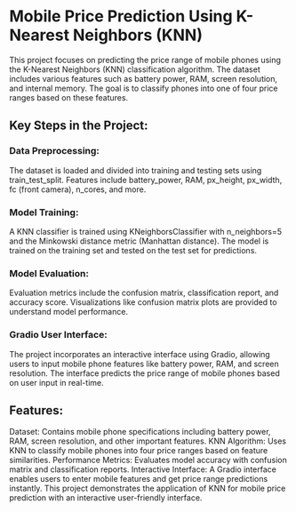 # Mobile Price Prediction Using K-Nearest Neighbors (KNN)
This project focuses on predicting the price range of mobile phones using the K-Nearest Neighbors (KNN) classification algorithm. The dataset includes various features such as battery power, RAM, screen resolution, and internal memory. The goal is to classify phones into one of four price ranges based on these features.

## Key Steps in the Project:
### Data Preprocessing:

The dataset is loaded and divided into training and testing sets using train_test_split.
Features include battery_power, RAM, px_height, px_width, fc (front camera), n_cores, and more.
### Model Training:

A KNN classifier is trained using KNeighborsClassifier with n_neighbors=5 and the Minkowski distance metric (Manhattan distance).
The model is trained on the training set and tested on the test set for predictions.
### Model Evaluation:

Evaluation metrics include the confusion matrix, classification report, and accuracy score.
Visualizations like confusion matrix plots are provided to understand model performance.
### Gradio User Interface:

The project incorporates an interactive interface using Gradio, allowing users to input mobile phone features like battery power, RAM, and screen resolution.
The interface predicts the price range of mobile phones based on user input in real-time.
## Features:
Dataset: Contains mobile phone specifications including battery power, RAM, screen resolution, and other important features.
KNN Algorithm: Uses KNN to classify mobile phones into four price ranges based on feature similarities.
Performance Metrics: Evaluates model accuracy with confusion matrix and classification reports.
Interactive Interface: A Gradio interface enables users to enter mobile features and get price range predictions instantly.
This project demonstrates the application of KNN for mobile price prediction with an interactive user-friendly interface.
